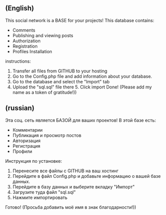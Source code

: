 ## (English)
This social network is a BASE for your projects! 
This database contains: 
- Comments
- Publishing and viewing posts
-  Authorization
-  Registration
- Profiles Installation

instructions:
1. Transfer all files from GITHUB to your hosting
2. Go to the Config.php file and add information about your database.
3. Go to the database and select the "Import" tab
4. Upload the "sql.sql" file there 5. Click import Done! (Please add my name as a token of gratitude!))

## (russian)
Эта соц. сеть является БАЗОЙ для ваших проектов!
В этой базе есть:
- Комментарии
- Публикация и просмотр постов
- Авторизация
- Регистрация
- Профили

Инструкция по установке:
1. Перенесите все файлы с GITHUB на ваш хостинг
2. Перейдите в файл Config.php и добавьте информацию о вашей базе данных.
3. Перейдите в базу данных и выберите вкладку "Импорт"
4. Загрузите туда файл "sql.sql"
5. Нажмите импортировать

Готово!
(Просьба добавить моё имя в знак благодарности!))
